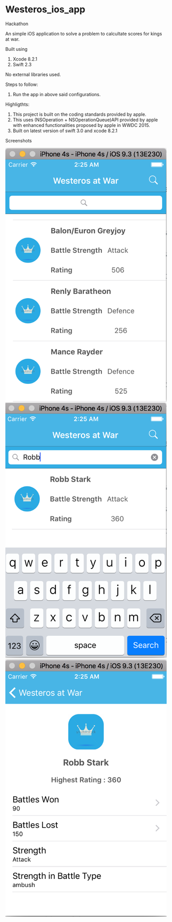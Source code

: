 # Westeros_ios_app
Hackathon

An simple iOS application to solve a problem to calcultate scores for kings at war.

Built using 

1. Xcode 8.2.1
2. Swift 2.3

No external libraries used.

Steps to follow:

1. Run the app in above said configurations.

Highligthts:

1. This project is built on the coding standards provided by apple.
2. This uses (NSOperation + NSOperationQueue)API provided by apple with enhanced functionalities proposed by apple in WWDC 2015.
3. Built on latest version of swift 3.0 and xcode 8.2.1


Screenshots

![Sample screen 1](1.png)
![Sample screen 2](2.png)
![Sample screen 3](3.png)
